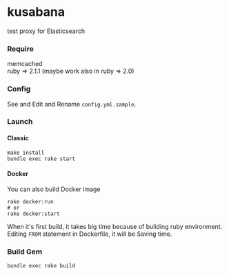 kusabana
========
test proxy for Elasticsearch

### Require
memcached  
ruby => 2.1.1 (maybe work also in ruby => 2.0)

### Config
See and Edit and Rename `config.yml.sample`.

### Launch
#### Classic
    make install
    bundle exec rake start

#### Docker
You can also build Docker image
    
    rake docker:run
    # or
    rake docker:start

When it's first build, it takes big time because of buliding ruby environment.
Editing `FROM` statement in Dockerfile, it will be Saving time.

### Build Gem
    bundle exec rake build

